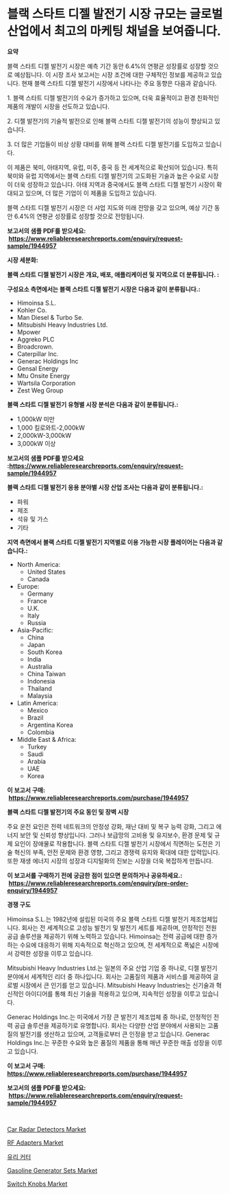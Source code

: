 <p><h1>블랙 스타트 디젤 발전기 시장 규모는 글로벌 산업에서 최고의 마케팅 채널을 보여줍니다.</h1></p><p><strong>요약</strong></p>
<p><p>블랙 스타트 디젤 발전기 시장은 예측 기간 동안 6.4%의 연평균 성장률로 성장할 것으로 예상됩니다. 이 시장 조사 보고서는 시장 조건에 대한 구체적인 정보를 제공하고 있습니다. 현재 블랙 스타트 디젤 발전기 시장에서 나타나는 주요 동향은 다음과 같습니다.</p><p>1. 블랙 스타트 디젤 발전기의 수요가 증가하고 있으며, 더욱 효율적이고 환경 친화적인 제품의 개발이 시장을 선도하고 있습니다.</p><p>2. 디젤 발전기의 기술적 발전으로 인해 블랙 스타트 디젤 발전기의 성능이 향상되고 있습니다.</p><p>3. 더 많은 기업들이 비상 상황 대비를 위해 블랙 스타트 디젤 발전기를 도입하고 있습니다.</p><p>이 제품은 북미, 아태지역, 유럽, 미주, 중국 등 전 세계적으로 확산되어 있습니다. 특히 북미와 유럽 지역에서는 블랙 스타트 디젤 발전기의 고도화된 기술과 높은 수요로 시장이 더욱 성장하고 있습니다. 아태 지역과 중국에서도 블랙 스타트 디젤 발전기 시장이 확대되고 있으며, 더 많은 기업이 이 제품을 도입하고 있습니다.</p><p>블랙 스타트 디젤 발전기 시장은 더 샤업 지도와 미래 전망을 갖고 있으며, 예상 기간 동안 6.4%의 연평균 성장률로 성장할 것으로 전망됩니다.</p></p>
<p><strong>보고서의 샘플 PDF를 받으세요: &nbsp;<a href="https://www.reliableresearchreports.com/enquiry/request-sample/1944957">https://www.reliableresearchreports.com/enquiry/request-sample/1944957</a></strong></p>
<p><strong>시장 세분화:</strong></p>
<p><strong> 블랙 스타트 디젤 발전기 시장은 개요, 배포, 애플리케이션 및 지역으로 더 분류됩니다. :</strong></p>
<p><strong>구성요소 측면에서는 블랙 스타트 디젤 발전기 시장은 다음과 같이 분류됩니다.:</strong></p>
<p><ul><li>Himoinsa S.L.</li><li>Kohler Co.</li><li>Man Diesel & Turbo Se.</li><li>Mitsubishi Heavy Industries Ltd.</li><li>Mpower</li><li>Aggreko PLC</li><li>Broadcrown.</li><li>Caterpillar Inc.</li><li>Generac Holdings Inc</li><li>Gensal Energy</li><li>Mtu Onsite Energy</li><li>Wartsila Corporation</li><li>Zest Weg Group</li></ul></p>
<p><strong> 블랙 스타트 디젤 발전기 유형별 시장 분석은 다음과 같이 분류됩니다.:</strong></p>
<p><ul><li>1,000kW 미만</li><li>1,000 킬로와트-2,000kW</li><li>2,000kW-3,000kW</li><li>3,000kW 이상</li></ul></p>
<p><strong>보고서의 샘플 PDF를 받으세요 :<a href="https://www.reliableresearchreports.com/enquiry/request-sample/1944957">https://www.reliableresearchreports.com/enquiry/request-sample/1944957</a></strong></p>
<p><strong> 블랙 스타트 디젤 발전기 응용 분야별 시장 산업 조사는 다음과 같이 분류됩니다.:</strong></p>
<p><ul><li>파워</li><li>제조</li><li>석유 및 가스</li><li>기타</li></ul></p>
<p><strong>지역 측면에서 블랙 스타트 디젤 발전기 지역별로 이용 가능한 시장 플레이어는 다음과 같습니다.:</strong></p>
<p><ul>
    <li>
        North America:
        <ul>
            <li>United States</li>
            <li>Canada</li>
        </ul>
    </li>
    <li>
        Europe:
        <ul>
            <li>Germany</li>
            <li>France</li>
            <li>U.K.</li>
            <li>Italy</li>
            <li>Russia</li>
        </ul>
    </li>
    <li>
        Asia-Pacific:
        <ul>
            <li>China</li>
            <li>Japan</li>
            <li>South Korea</li>
            <li>India</li>
            <li>Australia</li>
            <li>China Taiwan</li>
            <li>Indonesia</li>
            <li>Thailand</li>
            <li>Malaysia</li>
        </ul>
    </li>
    <li>
        Latin America:
        <ul>
            <li>Mexico</li>
            <li>Brazil</li>
            <li>Argentina Korea</li>
            <li>Colombia</li>
        </ul>
    </li>
    <li>
        Middle East & Africa:
        <ul>
            <li>Turkey</li>
            <li>Saudi</li>
            <li>Arabia</li>
            <li>UAE</li>
            <li>Korea</li>
        </ul>
    </li>
    </ul></p>
<p><strong>이 보고서 구매: &nbsp;<a href="https://www.reliableresearchreports.com/purchase/1944957">https://www.reliableresearchreports.com/purchase/1944957</a></strong></p>
<p><strong>블랙 스타트 디젤 발전기의 주요 동인 및 장벽 시장</strong></p>
<p><p>주요 운전 요인은 전력 네트워크의 안정성 강화, 재난 대비 및 복구 능력 강화, 그리고 에너지 보안 및 신뢰성 향상입니다. 그러나 보급망의 고비용 및 유지보수, 환경 문제 및 규제 요인이 장애물로 작용합니다. 블랙 스타트 디젤 발전기 시장에서 직면하는 도전은 기술 혁신의 부족, 안전 문제와 환경 영향, 그리고 경쟁력 유지와 확대에 대한 압력입니다. 또한 재생 에너지 시장의 성장과 디지털화의 진보는 시장을 더욱 복잡하게 만듭니다.</p></p>
<p><strong>이 보고서를 구매하기 전에 궁금한 점이 있으면 문의하거나 공유하세요.: &nbsp;<a href="https://www.reliableresearchreports.com/enquiry/pre-order-enquiry/1944957">https://www.reliableresearchreports.com/enquiry/pre-order-enquiry/1944957</a></strong></p>
<p><strong>경쟁 구도</strong></p>
<p><p>Himoinsa S.L.는 1982년에 설립된 미국의 주요 블랙 스타트 디젤 발전기 제조업체입니다. 회사는 전 세계적으로 고성능 발전기 및 발전기 세트를 제공하며, 안정적인 전원 공급 솔루션을 제공하기 위해 노력하고 있습니다. Himoinsa는 전력 공급에 대한 증가하는 수요에 대응하기 위해 지속적으로 혁신하고 있으며, 전 세계적으로 폭넓은 시장에서 강력한 성장을 이루고 있습니다.</p><p>Mitsubishi Heavy Industries Ltd.는 일본의 주요 산업 기업 중 하나로, 디젤 발전기 분야에서 세계적인 리더 중 하나입니다. 회사는 고품질의 제품과 서비스를 제공하여 글로벌 시장에서 큰 인기를 얻고 있습니다. Mitsubishi Heavy Industries는 신기술과 혁신적인 아이디어를 통해 최신 기술을 적용하고 있으며, 지속적인 성장을 이루고 있습니다.</p><p>Generac Holdings Inc.는 미국에서 가장 큰 발전기 제조업체 중 하나로, 안정적인 전력 공급 솔루션을 제공하기로 유명합니다. 회사는 다양한 산업 분야에서 사용되는 고품질의 발전기를 생산하고 있으며, 고객들로부터 큰 인정을 받고 있습니다. Generac Holdings Inc.는 꾸준한 수요와 높은 품질의 제품을 통해 매년 꾸준한 매출 성장을 이루고 있습니다.</p></p>
<p><strong>이 보고서 구매: &nbsp; <a href="https://www.reliableresearchreports.com/purchase/1944957">https://www.reliableresearchreports.com/purchase/1944957</a></strong></p>
<p><strong>보고서의 샘플 PDF를 받으세요: &nbsp;<a href="https://www.reliableresearchreports.com/enquiry/request-sample/1944957">https://www.reliableresearchreports.com/enquiry/request-sample/1944957</a></strong><strong></strong></p>
<p>&nbsp;</p>
<p><p><a href="https://issuu.com/reportprime-2/docs/car-radar-detectors-market-size-2030.pptx">Car Radar Detectors Market</a></p><p><a href="https://github.com/mahnoor2003/Market-Research-Report-List-3/blob/main/rf-adapters-market.md">RF Adapters Market</a></p><p><a href="https://github.com/vskv4779xr1/Market-Research-Report-List-1/blob/main/564432311252.md">유리 커터</a></p><p><a href="https://issuu.com/reportprime-2/docs/gasoline-generator-sets-market-size-2030.pptx">Gasoline Generator Sets Market</a></p><p><a href="https://github.com/juancolorado15/Market-Research-Report-List-2/blob/main/switch-knobs-market.md">Switch Knobs Market</a></p></p>